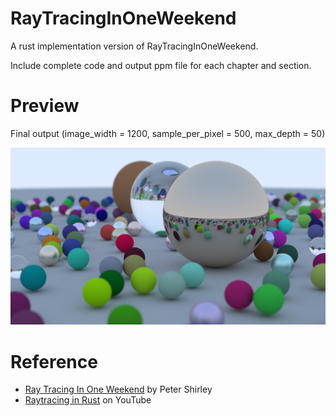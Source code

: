 # RayTracingInOneWeekend
A rust implementation version of RayTracingInOneWeekend.

Include complete code and output ppm file for each chapter and section.

# Preview

Final output (image_width = 1200, sample_per_pixel = 500, max_depth = 50)

![](final.png)

# Reference
* [Ray Tracing In One Weekend](https://raytracing.github.io/books/RayTracingInOneWeekend.html) by Peter Shirley
* [Raytracing in Rust](https://www.youtube.com/watch?v=6D8WVYm1YwY) on YouTube
